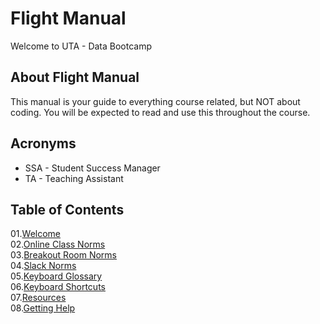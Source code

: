 # Flight Manual

Welcome to UTA - Data Bootcamp
## About Flight Manual

This manual is your guide to everything course related, but NOT about coding. You will be expected to read and use this throughout the course. 

## Acronyms

* SSA - Student Success Manager
* TA - Teaching Assistant


## Table of Contents

01.[Welcome](01-Welcome.md)<br>
02.[Online Class Norms](02-Online-Class-Norms.md)<br>
03.[Breakout Room Norms](03-Breakout-Room-Norms.md)<br>
04.[Slack Norms](04-Slack-Norms.md)<br>
05.[Keyboard Glossary](05-Keyboard-Glossary.md)<br>
06.[Keyboard Shortcuts](06-Keyboard-Shortcuts.md)<br>
07.[Resources](07-Resources.md)<br>
08.[Getting Help](08-Getting-Help.md)<br>

